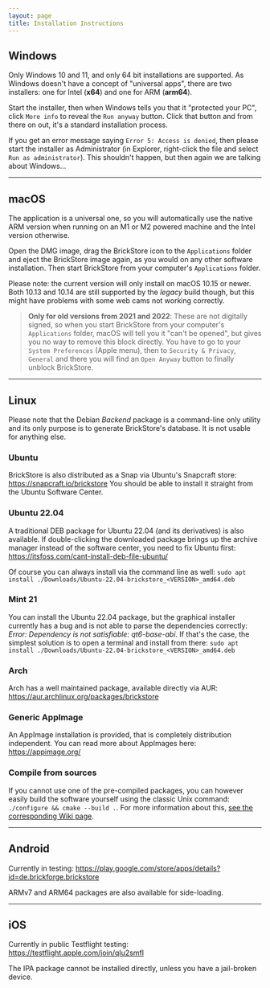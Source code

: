 ```yaml
---
layout: page
title: Installation Instructions
---
```


## Windows
Only Windows 10 and 11, and only 64 bit installations are supported.  As
Windows doesn't have a concept of "universal apps", there are two
installers: one for Intel (**x64**) and one for ARM (**arm64**).

Start the installer, then when Windows tells you that it "protected your
PC", click `More info` to reveal the `Run anyway` button.  Click that button
and from there on out, it's a standard installation process.

If you get an error message saying `Error 5: Access is denied`, then please
start the installer as Administrator (in Explorer, right-click the file and
select `Run as administrator`).  This shouldn't happen, but then again we
are talking about Windows...

***

## macOS
The application is a universal one, so you will automatically use the native
ARM version when running on an M1 or M2 powered machine and the Intel
version otherwise.

Open the DMG image, drag the BrickStore icon to the `Applications` folder
and eject the BrickStore image again, as you would on any other software
installation.  Then start BrickStore from your computer's `Applications`
folder.

Please note: the current version will only install on macOS 10.15 or newer.
Both 10.13 and 10.14 are still supported by the *legacy* build though, but
this might have problems with some web cams not working correctly.

> **Only for old versions from 2021 and 2022**: These are not digitally signed,
> so when you start BrickStore from your computer's `Applications` folder,
> macOS will tell you it "can't be opened", but gives you no way to remove
> this block directly.  You have to go to your `System Preferences` (Apple
> menu), then to `Security & Privacy`, `General` and there you will find an
> `Open Anyway` button to finally unblock BrickStore.

***

## Linux

Please note that the Debian *Backend* package is a command-line only utility and its only purpose is to generate BrickStore's database. It is not usable for anything else.

### Ubuntu
BrickStore is also distributed as a Snap via Ubuntu's Snapcraft store: https://snapcraft.io/brickstore
You should be able to install it straight from the Ubuntu Software Center.

### Ubuntu 22.04
A traditional DEB package for Ubuntu 22.04 (and its derivatives) is also available. If double-clicking the downloaded package brings up the archive manager instead of the software center, you need to fix Ubuntu first: https://itsfoss.com/cant-install-deb-file-ubuntu/

Of course you can always install via the command line as well: `sudo apt install ./Downloads/Ubuntu-22.04-brickstore_<VERSION>_amd64.deb`

### Mint 21
You can install the Ubuntu 22.04 package, but the graphical installer currently has a bug and is not able to parse the dependencies correctly: *Error: Dependency is not satisfiable: qt6-base-abi*.
If that's the case, the simplest solution is to open a terminal and install from there: `sudo apt install ./Downloads/Ubuntu-22.04-brickstore_<VERSION>_amd64.deb`

### Arch
Arch has a well maintained package, available directly via AUR: https://aur.archlinux.org/packages/brickstore

### Generic AppImage
An AppImage installation is provided, that is completely distribution independent.
You can read more about AppImages here: https://appimage.org/

### Compile from sources
If you cannot use one of the pre-compiled packages, you can however easily build the software yourself using the classic Unix command: `./configure && cmake --build .`.
For more information about this, [see the corresponding Wiki page](https://github.com/rgriebl/brickstore/wiki/Building-from-Source).

***

## Android
Currently in testing: https://play.google.com/store/apps/details?id=de.brickforge.brickstore

ARMv7 and ARM64 packages are also available for side-loading.

***

## iOS
Currently in public Testflight testing: https://testflight.apple.com/join/qIu2smfl

The IPA package cannot be installed directly, unless you have a jail-broken device.
